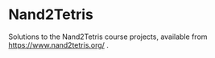 # Nand2Tetris
Solutions to the Nand2Tetris course projects, available from https://www.nand2tetris.org/ .
